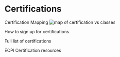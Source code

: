 # Certifications

Certification Mapping
![map of certification vs classes]()

How to sign up for certifications

Full list of certifications

ECPI Certification resources
